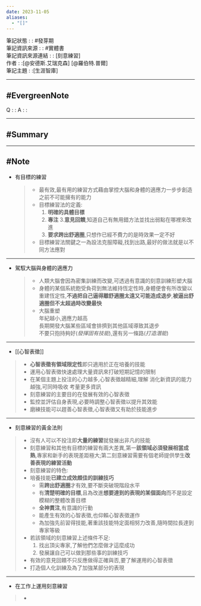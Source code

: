 ```yaml
---
date: 2023-11-05
aliases:
  - "[]"
---
```

筆記狀態 : : #發芽期 <br>
筆記資訊來源 : : #實體書 <br>
筆記資訊來源連結 : : [刻意練習]<br>
作者 : :[@安德斯.艾瑞克森] [@羅伯特.普爾]<br>
筆記主題 : :[生涯智庫]<br>

---
#EvergreenNote
---
Q : :
A : :

---
#Summary
---






---
#Note 
---
- 有目標的練習  
	>-  最有效,最有用的練習方式藉由掌控大腦和身體的適應力一步步創造之前不可能擁有的能力 
	>- 目標練習法的定義:
	>	1. **明確的具體目標**
	>	2. **專注** 
	>	3.**意見回饋**,知道自己有無用錯方法並找出弱點在哪裡來改進
	>	4. **要求跨出舒適圈**,只想作已經不費力的是時效果一定不好
	>-  目標練習法關鍵之一為設法克服障礙,找到出路,最好的做法就是以不同方法應對 
---

- 駕馭大腦與身體的適應力
	> - 人類大腦會因為密集訓練而改變,可透過有意識的刻意訓練形塑大腦
	> - 身體的某個系統飽受負荷到無法維持恆定性時,身體便會有所改變以重建恆定性,**不過把自己逼得離舒適圈太遠又可能造成退步**,**被逼出舒適圈但不太超過時改變最快**  
	> - 大腦重塑  
	> 	年紀越小,適應力越高  
	> 	長期開發大腦某些區域會排擠到其他區域導致其退步  
	> 	不要只抱持夠好(*發揮固有技能*),還有另一條路(*打造潛能*)
---
- [[心智表徵]]
 >- **心智表徵有領域限定性**即只適用於正在培養的技能
> - 運用心智表徵快速處理大量資訊來打破短期記憶的限制
> - 在某個主題上投注的心力越多,心智表徵越精細,理解 消化新資訊的能力越強,可同時吸收 考量更多資訊  
> - 刻意練習的主要目的在發展有效的心智表徵
> - 監控並評估自身表現,必要時調整心智表徵以提升其效能
> - 磨練技能可以趕善心智表徵,心智表徵又有助於技能進步
---
- 刻意練習的黃金法則
 > - 沒有人可以不投注即**大量的練習**就發展出非凡的技能   
 > - 刻意練習和其他有目標的練習有兩大差異,第一**該領域必須發展相當成熟**,專家和新手的表現差距極大;第二刻意練習需要有個老師提供學生**改善表現的練習活動**
 > - 刻意練習的特色:
> - 培養技能**已建立成效頗佳的訓練技巧**
> 	- 需**跨出舒適圈**才有效,要不斷突破現階段水平
> 	- 有**清楚明確的目標**,且為改進**想要達到的表現的某個面向**而不是設定模糊的整體改善目標 
> 	- **全神貫注**,有意識的行動
> 	- 能產生有效的心智表徵,也仰賴心智表徵運作
> 	- 為加強先前習得技能,著重該技能特定面相努力改善,隨時間拉長達到專家等級
> - 若該領域的刻意練習上述條件不足:
> 	1. 找出頂尖專家,了解他們怎麼做才這麼成功
> 	2. 發展讓自己可以做到那些事的訓練技巧
>- 有效的意見回饋不只反應做得正確與否,要了解運用的心智表徵
>- 打造個人化訓練及為了加強某部分的表現
---
- 在工作上運用刻意練習
> - 

 

